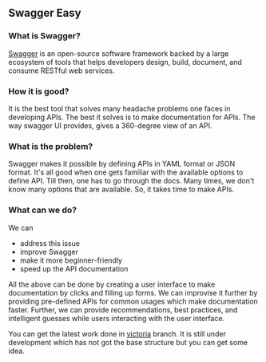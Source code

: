 ## Swagger Easy

### What is Swagger?

[Swagger](<https://en.wikipedia.org/wiki/Swagger_(software)>) is an open-source software framework backed by a large ecosystem of tools that helps developers design, build, document, and consume RESTful web services.

### How it is good?

It is the best tool that solves many headache problems one faces in developing APIs. The best it solves is to make documentation for APIs. The way swagger UI provides, gives a 360-degree view of an API.

### What is the problem?

Swagger makes it possible by defining APIs in YAML format or JSON format. It's all good when one gets familiar with the available options to define API. Till then, one has to go through the docs. Many times, we don't know many options that are available. So, it takes time to make APIs.

### What can we do?

We can

-   address this issue
-   improve Swagger
-   make it more beginner-friendly
-   speed up the API documentation

All the above can be done by creating a user interface to make documentation by clicks and filling up forms. We can improvise it further by providing pre-defined APIs for common usages which make documentation faster. Further, we can provide recommendations, best practices, and intelligent guesses while users interacting with the user interface.

You can get the latest work done in [victoria](https://github.com/SakaSaiTrinath/swagger-easy/tree/victoria) branch. It is still under development which has not got the base structure but you can get some idea.
